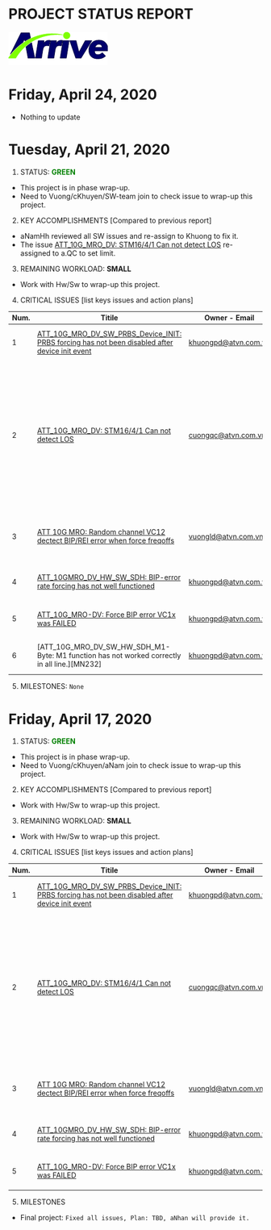 # PROJECT STATUS REPORT

[![Arrive](https://raw.githubusercontent.com/dangtv271202/atvn/master/ArriveTechLogoBlue.png)](https://www.arrivetechnologies.com)

# Friday, April 24, 2020

* Nothing to update

# Tuesday, April 21, 2020

1. STATUS: **<span style="color:GREEN">GREEN**

  * This project is in phase wrap-up.
  * Need to Vuong/cKhuyen/SW-team join to check issue to wrap-up this project.

2. KEY ACCOMPLISHMENTS [Compared to previous report]

  * aNamHh reviewed all SW issues and re-assign to Khuong to fix it.
  * The issue [ATT_10G_MRO_DV: STM16/4/1 Can not detect LOS][MN-221] re-assigned to a.QC to set limit.

3. REMAINING WORKLOAD: **SMALL**

  * Work with Hw/Sw to wrap-up this project.

4. CRITICAL ISSUES [list keys issues and action plans]

|Num. |Titile |Owner - Email |Plan |Action |
| ------ | ------ | ------ | ------ | ------ |
| 1 | [ATT_10G_MRO_DV_SW_PRBS_Device_INIT: PRBS forcing has not been disabled after device init event][MN-216] | khuongpd@atvn.com.vn | NONE | Wait for SW team to join check it.|
| 2 | [ATT_10G_MRO_DV: STM16/4/1 Can not detect LOS][MN-221] | cuongqc@atvn.com.vn | NONE | The DUT (MRO 20G/10G wCAS) has a require for this case, LOF will detect, not LOS. Therefore, aNhan request set this case is a limitation.|
| 3 | [ATT 10G MRO: Random channel VC12 dectect BIP/REI error when force freqoffs][MN-223] | vuongld@atvn.com.vn | NONE | aNhan said that "Need to Vuong join to check it."|
| 4 | [ATT_10GMRO_DV_HW_SW_SDH: BIP-error rate forcing has not well functioned][MN-230] |khuongpd@atvn.com.vn | NONE | Wait for SW team to join check it.|
| 5 | [ATT_10G_MRO-DV: Force BIP error VC1x was FAILED][MN-231] |khuongpd@atvn.com.vn | NONE | Wait for SW team to join check it.|
| 6 | [ATT_10G_MRO_DV_SW_HW_SDH_M1-Byte: M1 function has not worked correctly in all line.][MN232] |khuongpd@atvn.com.vn | NONE | Wait for SW team to join check it.|

5. MILESTONES: ```None```


# Friday, April 17, 2020

1. STATUS: **<span style="color:GREEN">GREEN**

  * This project is in phase wrap-up.
  * Need to Vuong/cKhuyen/aNam join to check issue to wrap-up this project.

2. KEY ACCOMPLISHMENTS [Compared to previous report]

  * Work with Hw/Sw to wrap-up this project.

3. REMAINING WORKLOAD: **SMALL**

  * Work with Hw/Sw to wrap-up this project.

4. CRITICAL ISSUES [list keys issues and action plans]

|Num. |Titile |Owner - Email |Plan |Action |
| ------ | ------ | ------ | ------ | ------ |
| 1 | [ATT_10G_MRO_DV_SW_PRBS_Device_INIT: PRBS forcing has not been disabled after device init event][MN-216] | khuongpd@atvn.com.vn | NONE | Wait for SW team to join check it.|
| 2 | [ATT_10G_MRO_DV: STM16/4/1 Can not detect LOS][MN-221] | cuongqc@atvn.com.vn | NONE | The DUT (MRO 20G/10G wCAS) has a require for this case, LOF will detect, not LOS. Therefore, aNhan request set this case is a limitation.|
| 3 | [ATT 10G MRO: Random channel VC12 dectect BIP/REI error when force freqoffs][MN-223] | vuongld@atvn.com.vn | NONE | aNhan said that "Need to Vuong join to check it."|
| 4 | [ATT_10GMRO_DV_HW_SW_SDH: BIP-error rate forcing has not well functioned][MN-230] |khuongpd@atvn.com.vn | NONE | Wait for SW team to join check it.|
| 5 | [ATT_10G_MRO-DV: Force BIP error VC1x was FAILED][MN-231] |khuongpd@atvn.com.vn | NONE | Wait for SW team to join check it.|

5. MILESTONES

  * Final project: ```Fixed all issues, Plan: TBD, aNhan will provide it.```


[//]: # (These are reference links used in the body of this note and get stripped out when the markdown processor does its job. There is no need to format nicely because it shouldn't be seen. Thanks SO - http://stackoverflow.com/questions/4823468/store-comments-in-markdown-syntax)

[MN-216]:<https://crmplus.zoho.com/arrivetechnologies/index.do/cxapp/projects/arrivetechnologies#buginfo/403027000001176113/403027000004509167>
[MN-221]:<https://crmplus.zoho.com/arrivetechnologies/index.do/cxapp/projects/arrivetechnologies#buginfo/403027000001176113/403027000004715125>
[MN-223]:<https://crmplus.zoho.com/arrivetechnologies/index.do/cxapp/projects/arrivetechnologies#buginfo/403027000001176113/403027000004842032>
[MN-230]:<https://crmplus.zoho.com/arrivetechnologies/index.do/cxapp/projects/arrivetechnologies#buginfo/403027000001176113/403027000005189053>
[MN-231]:<https://crmplus.zoho.com/arrivetechnologies/index.do/cxapp/projects/arrivetechnologies#buginfo/403027000001176113/403027000005247007>
[MN-232]:<https://crmplus.zoho.com/arrivetechnologies/index.do/cxapp/projects/arrivetechnologies#buginfo/403027000001176113/403027000005613322>
